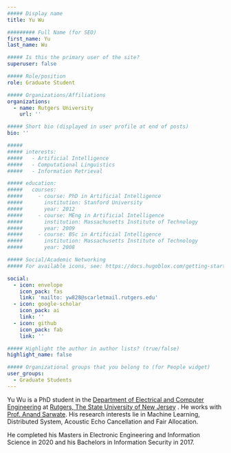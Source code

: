 ```yaml
---
##### Display name
title: Yu Wu

######### Full Name (for SEO)
first_name: Yu
last_name: Wu

##### Is this the primary user of the site?
superuser: false

##### Role/position
role: Graduate Student

##### Organizations/Affiliations
organizations:
  - name: Rutgers University
    url: ''

##### Short bio (displayed in user profile at end of posts)
bio: ''

#####
##### interests:
#####   - Artificial Intelligence
#####   - Computational Linguistics
#####   - Information Retrieval

##### education:
#####   courses:
#####     - course: PhD in Artificial Intelligence
#####       institution: Stanford University
#####       year: 2012
#####     - course: MEng in Artificial Intelligence
#####       institution: Massachusetts Institute of Technology
#####       year: 2009
#####     - course: BSc in Artificial Intelligence
#####       institution: Massachusetts Institute of Technology
#####       year: 2008

##### Social/Academic Networking
##### For available icons, see: https://docs.hugoblox.com/getting-started/page-builder/#icons

social:
  - icon: envelope
    icon_pack: fas
    link: 'mailto: yw828@scarletmail.rutgers.edu'
  - icon: google-scholar
    icon_pack: ai
    link: ''
  - icon: github
    icon_pack: fab
    link: ''

##### Highlight the author in author lists? (true/false)
highlight_name: false

##### Organizational groups that you belong to (for People widget)
user_groups:
  - Graduate Students
---
```


Yu Wu is a PhD student in the [Department of Electrical and Computer Engineering](https://www.ece.rutgers.edu/) at [Rutgers, The State University of New Jersey](https://www.rutgers.edu) . He works with [Prof. Anand Sarwate](https://adsarwate.github.io/).  His research interests lie in Machine Learning, Distributed System, Acoustic Echo Cancellation and Fair Allocation.

He completed his Masters in Electronic Engineering and Information Science in 2020 and his Bachelors in Information Security in 2017. 
